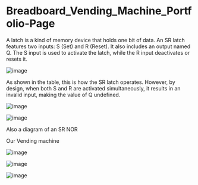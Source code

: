 # Breadboard_Vending_Machine_Portfolio-Page
A latch is a kind of memory device that holds one bit of data. An SR latch features two inputs: S (Set) and R (Reset). It also includes an output named Q. The S input is used to activate the latch, while the R input deactivates or resets it.

![image](https://github.com/user-attachments/assets/531e081d-fd2f-4f43-bbf5-f12ff0dd4175)

As shown in the table, this is how the SR latch operates. However, by design, when both S and R are activated simultaneously, it results in an invalid input, making the value of Q undefined.

![image](https://github.com/user-attachments/assets/e49edd61-9bde-40d7-8cad-2c89f405a5f1)

![image](https://github.com/user-attachments/assets/0dbc539b-417a-4c15-abd9-df1331a70ee4)

Also a diagram of an SR NOR 

Our Vending machine

![image](https://github.com/user-attachments/assets/1f2cbb1f-fc9f-4268-b4b8-36f7f80b5f11)

![image](https://github.com/user-attachments/assets/984526ce-f135-4dce-b7fa-409a5a690b73)

![image](https://github.com/user-attachments/assets/74b425e8-ecdf-47a3-8d79-e33d8724032f)



